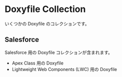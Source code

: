 # Doxyfile Collection

いくつかの Doxyfile のコレクションです。

## Salesforce

Salesforce 用の Doxyfile コレクションが含まれます。

- Apex Class 用の Doxyfile
- Lightweight Web Components (LWC) 用の Doxyfile

